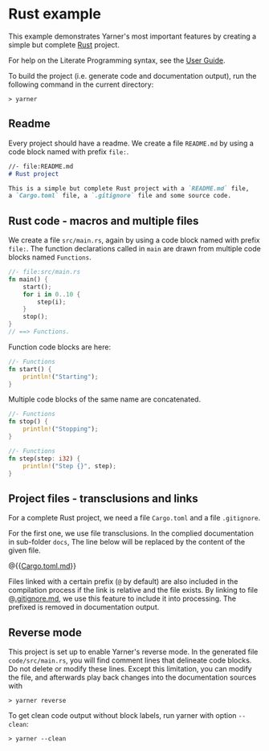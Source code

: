 # Rust example

This example demonstrates Yarner's most important features by creating a simple but complete [Rust](https://rust-lang.org) project.

For help on the Literate Programming syntax, see the [User Guide](https://mlange-42.github.io/yarner/).

To build the project (i.e. generate code and documentation output), run the following command in the current directory:

```
> yarner
```

## Readme

Every project should have a readme. We create a file `README.md` by using a code block named with prefix `file:`.

```markdown
//- file:README.md
# Rust project

This is a simple but complete Rust project with a `README.md` file,
a `Cargo.toml` file, a `.gitignore` file and some source code.
```

## Rust code - macros and multiple files

We create a file `src/main.rs`, again by using a code block named with prefix `file:`. The function declarations called in `main` are drawn from multiple code blocks named `Functions`.

```rust
//- file:src/main.rs
fn main() {
    start();
    for i in 0..10 {
        step(i);
    }
    stop();
}
// ==> Functions.
```

Function code blocks are here:

```rust
//- Functions
fn start() {
    println!("Starting");
}
```

Multiple code blocks of the same name are concatenated.

```rust
//- Functions
fn stop() {
    println!("Stopping");
}
```

```rust
//- Functions
fn step(step: i32) {
    println!("Step {}", step);
}
```

## Project files - transclusions and links

For a complete Rust project, we need a file `Cargo.toml` and a file `.gitignore`.

For the first one, we use file transclusions. In the complied documentation in sub-folder `docs`, The line below will be replaced by the content of the given file.

@{{[Cargo.toml.md](Cargo.toml.md)}}

Files linked with a certain prefix (`@` by default) are also included in the compilation process if the link is relative and the file exists.
By linking to file @[.gitignore.md](.gitignore.md), we use this feature to include it into processing. The prefixed is removed in documentation output.

## Reverse mode

This project is set up to enable Yarner's reverse mode. In the generated file `code/src/main.rs`, you will find comment lines that delineate code blocks. Do not delete or modify these lines. Except this limitation, you can modify the file, and afterwards play back changes into the documentation sources with

```
> yarner reverse
```

To get clean code output without block labels, run yarner with option `--clean`:

```
> yarner --clean
```
